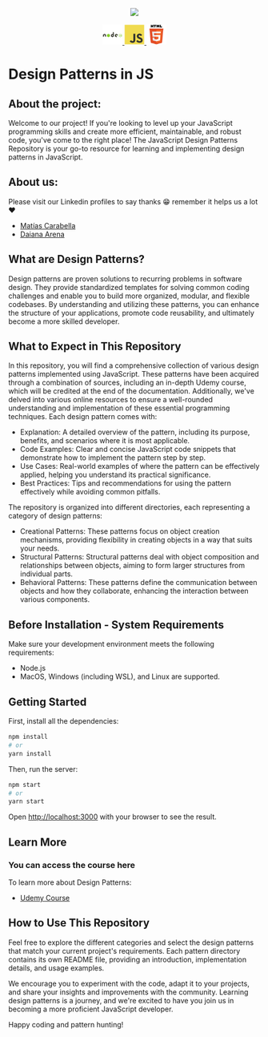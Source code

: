 <p align="center"><img src="https://i.imgur.com/I6raoKM.png" width="400"></p>
<p align="center"> <a href="https://nodejs.org" target="_blank" rel="noreferrer"> <img src="https://raw.githubusercontent.com/devicons/devicon/master/icons/nodejs/nodejs-original-wordmark.svg" alt="nodejs" width="40" height="40"/> </a> <a href="https://developer.mozilla.org/en-US/docs/Web/JavaScript" target="_blank" rel="noreferrer"> <img src="https://raw.githubusercontent.com/devicons/devicon/master/icons/javascript/javascript-original.svg" alt="javascript" width="40" height="40"/> </a>   
 <a href="https://www.w3.org/html/" target="_blank" rel="noreferrer"> <img src="https://raw.githubusercontent.com/devicons/devicon/master/icons/html5/html5-original-wordmark.svg" alt="html5" width="40" height="40"/> </a> </p>

# Design Patterns in JS

## About the project:

Welcome to our project! If you're looking to level up your JavaScript programming skills and create more efficient, maintainable, and robust code, you've come to the right place! The JavaScript Design Patterns Repository is your go-to resource for learning and implementing design patterns in JavaScript.


## About us:

Please visit our Linkedin profiles to say thanks :grin: remember it helps us a lot ♥
- [Matías Carabella](https://www.linkedin.com/in/matiascarabella/)
- [Daiana Arena](https://www.linkedin.com/in/arenadaiana/)

## What are Design Patterns?
Design patterns are proven solutions to recurring problems in software design. They provide standardized templates for solving common coding challenges and enable you to build more organized, modular, and flexible codebases. By understanding and utilizing these patterns, you can enhance the structure of your applications, promote code reusability, and ultimately become a more skilled developer.

## What to Expect in This Repository
In this repository, you will find a comprehensive collection of various design patterns implemented using JavaScript. These patterns have been acquired through a combination of sources, including an in-depth Udemy course, which will be credited at the end of the documentation. Additionally, we've delved into various online resources to ensure a well-rounded understanding and implementation of these essential programming techniques. Each design pattern comes with:

- Explanation: A detailed overview of the pattern, including its purpose, benefits, and scenarios where it is most applicable.
- Code Examples: Clear and concise JavaScript code snippets that demonstrate how to implement the pattern step by step.
- Use Cases: Real-world examples of where the pattern can be effectively applied, helping you understand its practical significance.
- Best Practices: Tips and recommendations for using the pattern effectively while avoiding common pitfalls.

The repository is organized into different directories, each representing a category of design patterns:

- Creational Patterns: These patterns focus on object creation mechanisms, providing flexibility in creating objects in a way that suits your needs.
- Structural Patterns: Structural patterns deal with object composition and relationships between objects, aiming to form larger structures from individual parts.
- Behavioral Patterns: These patterns define the communication between objects and how they collaborate, enhancing the interaction between various components.


## Before Installation - System Requirements

Make sure your development environment meets the following requirements:

 - Node.js
 - MacOS, Windows (including WSL), and Linux are supported.


## Getting Started

First, install all the  dependencies:

```bash
npm install
# or
yarn install
```


Then, run the server:

```bash
npm start
# or
yarn start
```

Open [http://localhost:3000](http://localhost:3000) with your browser to see the result.

## Learn More

### You can access the course here

To learn more about Design Patterns:

- [Udemy Course](https://www.udemy.com/course/patrones-de-diseno-en-javascript-y-typescript/) 


## How to Use This Repository
Feel free to explore the different categories and select the design patterns that match your current project's requirements. Each pattern directory contains its own README file, providing an introduction, implementation details, and usage examples.

We encourage you to experiment with the code, adapt it to your projects, and share your insights and improvements with the community. Learning design patterns is a journey, and we're excited to have you join us in becoming a more proficient JavaScript developer.

Happy coding and pattern hunting!







